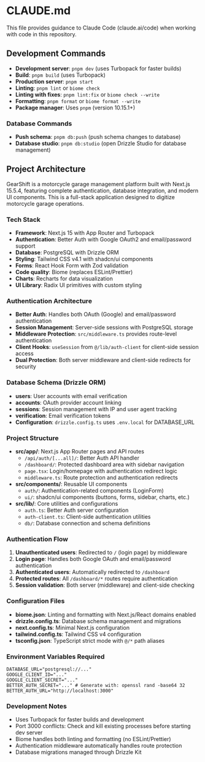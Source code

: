 # CLAUDE.md

This file provides guidance to Claude Code (claude.ai/code) when working with code in this repository.

## Development Commands

- **Development server**: `pnpm dev` (uses Turbopack for faster builds)
- **Build**: `pnpm build` (uses Turbopack)
- **Production server**: `pnpm start`
- **Linting**: `pnpm lint` or `biome check`
- **Linting with fixes**: `pnpm lint:fix` or `biome check --write`
- **Formatting**: `pnpm format` or `biome format --write`
- **Package manager**: Uses `pnpm` (version 10.15.1+)

### Database Commands

- **Push schema**: `pnpm db:push` (push schema changes to database)
- **Database studio**: `pnpm db:studio` (open Drizzle Studio for database management)

## Project Architecture

GearShift is a motorcycle garage management platform built with Next.js 15.5.4, featuring complete authentication, database integration, and modern UI components. This is a full-stack application designed to digitize motorcycle garage operations.

### Tech Stack

- **Framework**: Next.js 15 with App Router and Turbopack
- **Authentication**: Better Auth with Google OAuth2 and email/password support
- **Database**: PostgreSQL with Drizzle ORM
- **Styling**: Tailwind CSS v4.1 with shadcn/ui components
- **Forms**: React Hook Form with Zod validation
- **Code quality**: Biome (replaces ESLint/Prettier)
- **Charts**: Recharts for data visualization
- **UI Library**: Radix UI primitives with custom styling

### Authentication Architecture

- **Better Auth**: Handles both OAuth (Google) and email/password authentication
- **Session Management**: Server-side sessions with PostgreSQL storage
- **Middleware Protection**: `src/middleware.ts` provides route-level authentication
- **Client Hooks**: `useSession` from `@/lib/auth-client` for client-side session access
- **Dual Protection**: Both server middleware and client-side redirects for security

### Database Schema (Drizzle ORM)

- **users**: User accounts with email verification
- **accounts**: OAuth provider account linking
- **sessions**: Session management with IP and user agent tracking
- **verification**: Email verification tokens
- **Configuration**: `drizzle.config.ts` uses `.env.local` for DATABASE_URL

### Project Structure

- **src/app/**: Next.js App Router pages and API routes
  - `/api/auth/[...all]/`: Better Auth API handler
  - `/dashboard/`: Protected dashboard area with sidebar navigation
  - `page.tsx`: Login/homepage with authentication redirect logic
  - `middleware.ts`: Route protection and authentication redirects
- **src/components/**: Reusable UI components
  - `auth/`: Authentication-related components (LoginForm)
  - `ui/`: shadcn/ui components (buttons, forms, sidebar, charts, etc.)
- **src/lib/**: Core utilities and configurations
  - `auth.ts`: Better Auth server configuration
  - `auth-client.ts`: Client-side authentication utilities
  - `db/`: Database connection and schema definitions

### Authentication Flow

1. **Unauthenticated users**: Redirected to `/` (login page) by middleware
2. **Login page**: Handles both Google OAuth and email/password authentication
3. **Authenticated users**: Automatically redirected to `/dashboard`
4. **Protected routes**: All `/dashboard/*` routes require authentication
5. **Session validation**: Both server (middleware) and client-side checking

### Configuration Files

- **biome.json**: Linting and formatting with Next.js/React domains enabled
- **drizzle.config.ts**: Database schema management and migrations
- **next.config.ts**: Minimal Next.js configuration
- **tailwind.config.ts**: Tailwind CSS v4 configuration
- **tsconfig.json**: TypeScript strict mode with `@/*` path aliases

### Environment Variables Required

```env
DATABASE_URL="postgresql://..."
GOOGLE_CLIENT_ID="..."
GOOGLE_CLIENT_SECRET="..."
BETTER_AUTH_SECRET="..." # Generate with: openssl rand -base64 32
BETTER_AUTH_URL="http://localhost:3000"
```

### Development Notes

- Uses Turbopack for faster builds and development
- Port 3000 conflicts: Check and kill existing processes before starting dev server
- Biome handles both linting and formatting (no ESLint/Prettier)
- Authentication middleware automatically handles route protection
- Database migrations managed through Drizzle Kit
